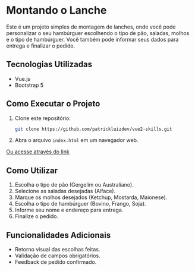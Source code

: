# Montando o Lanche

Este é um projeto simples de montagem de lanches, onde você pode personalizar o seu hambúrguer escolhendo o tipo de pão, saladas, molhos e o tipo de hambúrguer. Você também pode informar seus dados para entrega e finalizar o pedido.

## Tecnologias Utilizadas

- Vue.js
- Bootstrap 5

## Como Executar o Projeto

1. Clone este repositório:

   ```bash
   git clone https://github.com/patrickluizdev/vue2-skills.git
   ```

2. Abra o arquivo `index.html` em um navegador web.

[Ou acesse através do link](https://patrickluizdev.github.io/vue2-skills/pedidoLancheVue/)

## Como Utilizar

1. Escolha o tipo de pão (Gergelim ou Australiano).
2. Selecione as saladas desejadas (Alface).
3. Marque os molhos desejados (Ketchup, Mostarda, Maionese).
4. Escolha o tipo de hambúrguer (Bovino, Frango, Soja).
5. Informe seu nome e endereço para entrega.
6. Finalize o pedido.

## Funcionalidades Adicionais

- Retorno visual das escolhas feitas.
- Validação de campos obrigatórios.
- Feedback de pedido confirmado.
